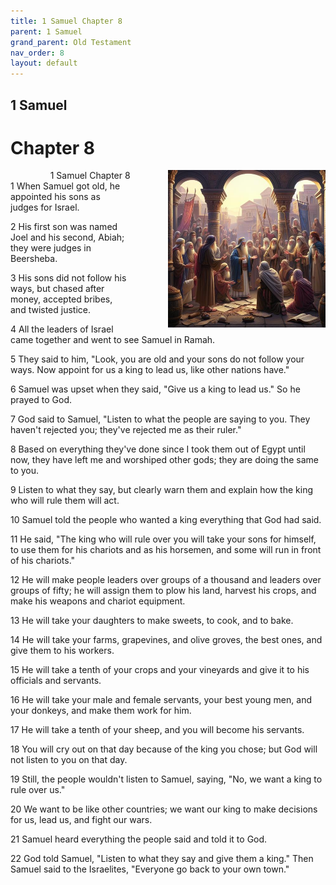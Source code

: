 ```yaml
---
title: 1 Samuel Chapter 8
parent: 1 Samuel
grand_parent: Old Testament
nav_order: 8
layout: default
---
```


## 1 Samuel

# Chapter 8

<div style="clear: both; text-align: right;">
    <img src="/assets/Image/1 Samuel/500/8.jpg" alt="1 Samuel Chapter 8" class="chapter-image" style="max-width: 50%; height: auto; float: right; margin: 0 0 10px 10px; padding-left: 10%;">
    <figcaption style="font-size: 14px;">1 Samuel Chapter 8</figcaption>
</div>
1 When Samuel got old, he appointed his sons as judges for Israel.

2 His first son was named Joel and his second, Abiah; they were judges in Beersheba.

3 His sons did not follow his ways, but chased after money, accepted bribes, and twisted justice.

4 All the leaders of Israel came together and went to see Samuel in Ramah.

5 They said to him, "Look, you are old and your sons do not follow your ways. Now appoint for us a king to lead us, like other nations have."

6 Samuel was upset when they said, "Give us a king to lead us." So he prayed to God.

7 God said to Samuel, "Listen to what the people are saying to you. They haven't rejected you; they've rejected me as their ruler."

8 Based on everything they've done since I took them out of Egypt until now, they have left me and worshiped other gods; they are doing the same to you.

9 Listen to what they say, but clearly warn them and explain how the king who will rule them will act.

10 Samuel told the people who wanted a king everything that God had said.

11 He said, "The king who will rule over you will take your sons for himself, to use them for his chariots and as his horsemen, and some will run in front of his chariots."

12 He will make people leaders over groups of a thousand and leaders over groups of fifty; he will assign them to plow his land, harvest his crops, and make his weapons and chariot equipment.

13 He will take your daughters to make sweets, to cook, and to bake.

14 He will take your farms, grapevines, and olive groves, the best ones, and give them to his workers.

15 He will take a tenth of your crops and your vineyards and give it to his officials and servants.

16 He will take your male and female servants, your best young men, and your donkeys, and make them work for him.

17 He will take a tenth of your sheep, and you will become his servants.

18 You will cry out on that day because of the king you chose; but God will not listen to you on that day.

19 Still, the people wouldn't listen to Samuel, saying, "No, we want a king to rule over us."

20 We want to be like other countries; we want our king to make decisions for us, lead us, and fight our wars.

21 Samuel heard everything the people said and told it to God.

22 God told Samuel, "Listen to what they say and give them a king." Then Samuel said to the Israelites, "Everyone go back to your own town."


